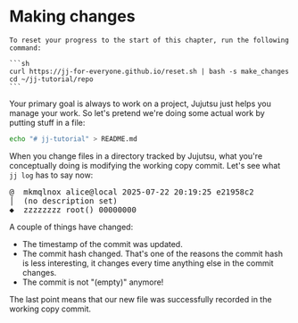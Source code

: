 # Making changes

````admonish quote title="Reset your progress" collapsible=true
To reset your progress to the start of this chapter, run the following command:

```sh
curl https://jj-for-everyone.github.io/reset.sh | bash -s make_changes
cd ~/jj-tutorial/repo
```
````

Your primary goal is always to work on a project, Jujutsu just helps you manage your work.
So let's pretend we're doing some actual work by putting stuff in a file:

```sh
echo "# jj-tutorial" > README.md
```

When you change files in a directory tracked by Jujutsu, what you're conceptually doing is modifying the working copy commit.
Let's see what `jj log` has to say now:

<!-- generated by aha script -->
<pre class="aha">
<span class="bold "></span><span class="bold green ">@</span>  <span class="bold "></span><span class="bold highlighted purple ">m</span><span class="bold highlighted dimgray ">kmqlnox</span><span class="bold "> </span><span class="bold yellow ">alice@local</span><span class="bold "> </span><span class="bold highlighted cyan ">2025-07-22 20:19:25</span><span class="bold "> </span><span class="bold highlighted blue ">e</span><span class="bold highlighted dimgray ">21958c2</span><span class="bold "></span>
│  <span class="bold "></span><span class="bold yellow ">(no description set)</span><span class="bold "></span>
<span class="bold "></span><span class="bold highlighted cyan ">◆</span>  <span class="bold "></span><span class="bold purple ">z</span><span class="highlighted dimgray ">zzzzzzz</span> <span class="green ">root()</span> <span class="bold "></span><span class="bold blue ">0</span><span class="highlighted dimgray ">0000000</span>
</pre>

A couple of things have changed:
- The timestamp of the commit was updated.
- The commit hash changed.
  That's one of the reasons the commit hash is less interesting, it changes every time anything else in the commit changes.
- The commit is not "(empty)" anymore!

The last point means that our new file was successfully recorded in the working copy commit.

